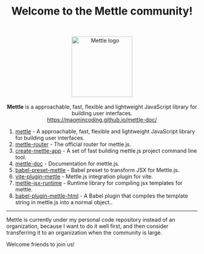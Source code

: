 <h1 align="center">Welcome to the <span>Mettle</span> community!</h1>
<br/>
<p align="center">
  <img src="https://maomincoding.github.io/mettle-doc/logo.png" alt="Mettle logo" width="160">
  <br/><br/>
  <b>Mettle</b> is a approachable, fast, flexible and lightweight JavaScript library for building user interfaces.
  <br/>
  <a href="https://maomincoding.github.io/mettle-doc/">https://maomincoding.github.io/mettle-doc/</a>
</p>

1. [mettle](https://github.com/maomincoding/mettle) - A approachable, fast, flexible and lightweight JavaScript library for building user interfaces.
2. [mettle-router](https://github.com/maomincoding/mettle-router) - The official router for mettle.js.
3. [create-mettle-app](https://github.com/maomincoding/create-mettle-app) - A set of fast building mettle.js project command line tool.
4. [mettle-doc](https://github.com/maomincoding/mettle-doc) - Documentation for mettle.js.
5. [babel-preset-mettle](https://github.com/maomincoding/babel-preset-mettle) - Babel preset to transform JSX for Mettle.js.
6. [vite-plugin-mettle](https://github.com/maomincoding/vite-plugin-mettle) - Mettle.js integration plugin for vite.
7. [mettle-jsx-runtime](https://github.com/maomincoding/mettle-jsx-runtime) - Runtime library for compiling jsx templates for mettle.
8. [babel-plugin-mettle-html](https://github.com/maomincoding/babel-plugin-mettle-html) - A Babel plugin that compiles the template string in mettle.js into a normal object..
*** 

Mettle is currently under my personal code repository instead of an organization, because I want to do it well first, and then consider transferring it to an organization when the community is large.

Welcome friends to join us!
